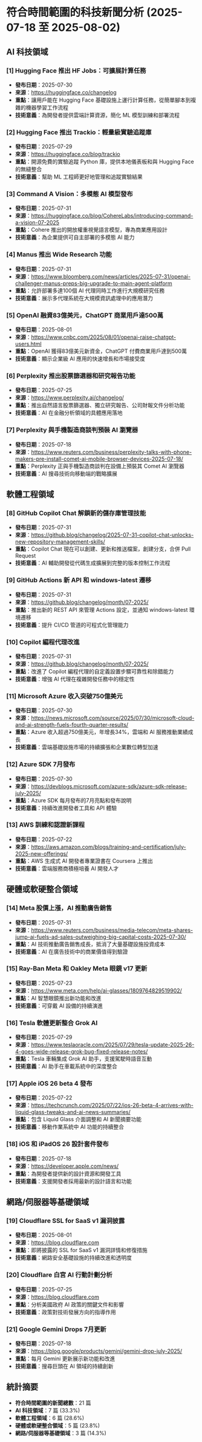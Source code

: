 # 符合時間範圍的科技新聞分析 (2025-07-18 至 2025-08-02)

## AI 科技領域

### [1] Hugging Face 推出 HF Jobs：可擴展計算任務
- **發布日期**：2025-07-30
- **來源**：https://huggingface.co/changelog
- **重點**：讓用戶能在 Hugging Face 基礎設施上運行計算任務，從簡單腳本到複雜的機器學習工作流程
- **技術意義**：為開發者提供雲端計算資源，簡化 ML 模型訓練和部署流程

### [2] Hugging Face 推出 Trackio：輕量級實驗追蹤庫
- **發布日期**：2025-07-29
- **來源**：https://huggingface.co/blog/trackio
- **重點**：開源免費的實驗追蹤 Python 庫，提供本地儀表板和與 Hugging Face 的無縫整合
- **技術意義**：幫助 ML 工程師更好地管理和追蹤實驗結果

### [3] Command A Vision：多模態 AI 模型發布
- **發布日期**：2025-07-31
- **來源**：https://huggingface.co/blog/CohereLabs/introducing-command-a-vision-07-2025
- **重點**：Cohere 推出的開放權重視覺語言模型，專為商業應用設計
- **技術意義**：為企業提供可自主部署的多模態 AI 能力

### [4] Manus 推出 Wide Research 功能
- **發布日期**：2025-07-31
- **來源**：https://www.bloomberg.com/news/articles/2025-07-31/openai-challenger-manus-preps-big-upgrade-to-main-agent-platform
- **重點**：允許部署多達100個 AI 代理同時工作進行大規模研究任務
- **技術意義**：展示多代理系統在大規模資訊處理中的應用潛力

### [5] OpenAI 融資83億美元，ChatGPT 商業用戶達500萬
- **發布日期**：2025-08-01
- **來源**：https://www.cnbc.com/2025/08/01/openai-raise-chatgpt-users.html
- **重點**：OpenAI 獲得83億美元新資金，ChatGPT 付費商業用戶達到500萬
- **技術意義**：顯示企業級 AI 應用的快速增長和市場接受度

### [6] Perplexity 推出股票篩選器和研究報告功能
- **發布日期**：2025-07-25
- **來源**：https://www.perplexity.ai/changelog/
- **重點**：推出自然語言股票篩選器、獨立研究報告、公司財報文件分析功能
- **技術意義**：AI 在金融分析領域的具體應用落地

### [7] Perplexity 與手機製造商談判預裝 AI 瀏覽器
- **發布日期**：2025-07-18
- **來源**：https://www.reuters.com/business/perplexity-talks-with-phone-makers-pre-install-comet-ai-mobile-browser-devices-2025-07-18/
- **重點**：Perplexity 正與手機製造商談判在設備上預裝其 Comet AI 瀏覽器
- **技術意義**：AI 搜尋技術向移動端的戰略擴展

## 軟體工程領域

### [8] GitHub Copilot Chat 解鎖新的儲存庫管理技能
- **發布日期**：2025-07-31
- **來源**：https://github.blog/changelog/2025-07-31-copilot-chat-unlocks-new-repository-management-skills/
- **重點**：Copilot Chat 現在可以創建、更新和推送檔案，創建分支，合併 Pull Request
- **技術意義**：AI 輔助開發從代碼生成擴展到完整的版本控制工作流程

### [9] GitHub Actions 新 API 和 windows-latest 遷移
- **發布日期**：2025-07-31
- **來源**：https://github.blog/changelog/month/07-2025/
- **重點**：推出新的 REST API 來管理 Actions 設定，並通知 windows-latest 環境遷移
- **技術意義**：提升 CI/CD 管道的可程式化管理能力

### [10] Copilot 編程代理改進
- **發布日期**：2025-07-31
- **來源**：https://github.blog/changelog/month/07-2025/
- **重點**：改進了 Copilot 編程代理的自定義設置步驟可靠性和除錯能力
- **技術意義**：增強 AI 代理在複雜開發任務中的穩定性

### [11] Microsoft Azure 收入突破750億美元
- **發布日期**：2025-07-30
- **來源**：https://news.microsoft.com/source/2025/07/30/microsoft-cloud-and-ai-strength-fuels-fourth-quarter-results/
- **重點**：Azure 收入超過750億美元，年增長34%，雲端和 AI 服務推動業績成長
- **技術意義**：雲端基礎設施市場的持續擴張和企業數位轉型加速

### [12] Azure SDK 7月發布
- **發布日期**：2025-07-30
- **來源**：https://devblogs.microsoft.com/azure-sdk/azure-sdk-release-july-2025/
- **重點**：Azure SDK 每月發布的7月亮點和發布說明
- **技術意義**：持續改進開發者工具和 API 體驗

### [13] AWS 訓練和認證新課程
- **發布日期**：2025-07-22
- **來源**：https://aws.amazon.com/blogs/training-and-certification/july-2025-new-offerings/
- **重點**：AWS 生成式 AI 開發者專業證書在 Coursera 上推出
- **技術意義**：雲端服務商積極培養 AI 開發人才

## 硬體或軟硬整合領域

### [14] Meta 股價上漲，AI 推動廣告銷售
- **發布日期**：2025-07-31
- **來源**：https://www.reuters.com/business/media-telecom/meta-shares-jump-ai-fuels-ad-sales-outweighing-big-capital-costs-2025-07-30/
- **重點**：AI 技術推動廣告銷售成長，抵消了大量基礎設施投資成本
- **技術意義**：AI 在廣告技術中的商業價值得到驗證

### [15] Ray-Ban Meta 和 Oakley Meta 眼鏡 v17 更新
- **發布日期**：2025-07-23
- **來源**：https://www.meta.com/help/ai-glasses/1809764829519902/
- **重點**：AI 智慧眼鏡推出新功能和改進
- **技術意義**：可穿戴 AI 設備的持續演進

### [16] Tesla 軟體更新整合 Grok AI
- **發布日期**：2025-07-29
- **來源**：https://www.teslaoracle.com/2025/07/29/tesla-update-2025-26-4-goes-wide-release-grok-bug-fixed-release-notes/
- **重點**：Tesla 車輛集成 Grok AI 助手，支援駕駛時語音互動
- **技術意義**：AI 助手在車載系統中的深度整合

### [17] Apple iOS 26 beta 4 發布
- **發布日期**：2025-07-22
- **來源**：https://techcrunch.com/2025/07/22/ios-26-beta-4-arrives-with-liquid-glass-tweaks-and-ai-news-summaries/
- **重點**：包含 Liquid Glass 介面調整和 AI 新聞摘要功能
- **技術意義**：移動作業系統中 AI 功能的持續整合

### [18] iOS 和 iPadOS 26 設計套件發布
- **發布日期**：2025-07-18
- **來源**：https://developer.apple.com/news/
- **重點**：為開發者提供新的設計資源和開發工具
- **技術意義**：支援開發者採用最新的設計語言和功能

## 網路/伺服器等基礎領域

### [19] Cloudflare SSL for SaaS v1 漏洞披露
- **發布日期**：2025-08-01
- **來源**：https://blog.cloudflare.com
- **重點**：即將披露的 SSL for SaaS v1 漏洞詳情和修復措施
- **技術意義**：網路安全基礎設施的持續改進和透明度

### [20] Cloudflare 白宮 AI 行動計劃分析
- **發布日期**：2025-07-25
- **來源**：https://blog.cloudflare.com
- **重點**：分析美國政府 AI 政策的關鍵文件和影響
- **技術意義**：政策對技術發展方向的指導作用

### [21] Google Gemini Drops 7月更新
- **發布日期**：2025-07-18
- **來源**：https://blog.google/products/gemini/gemini-drop-july-2025/
- **重點**：每月 Gemini 更新展示新功能和改進
- **技術意義**：搜尋巨頭在 AI 領域的持續創新

## 統計摘要
- **符合時間範圍的新聞總數**：21 篇
- **AI 科技領域**：7 篇 (33.3%)
- **軟體工程領域**：6 篇 (28.6%)
- **硬體或軟硬整合領域**：5 篇 (23.8%)
- **網路/伺服器等基礎領域**：3 篇 (14.3%)

